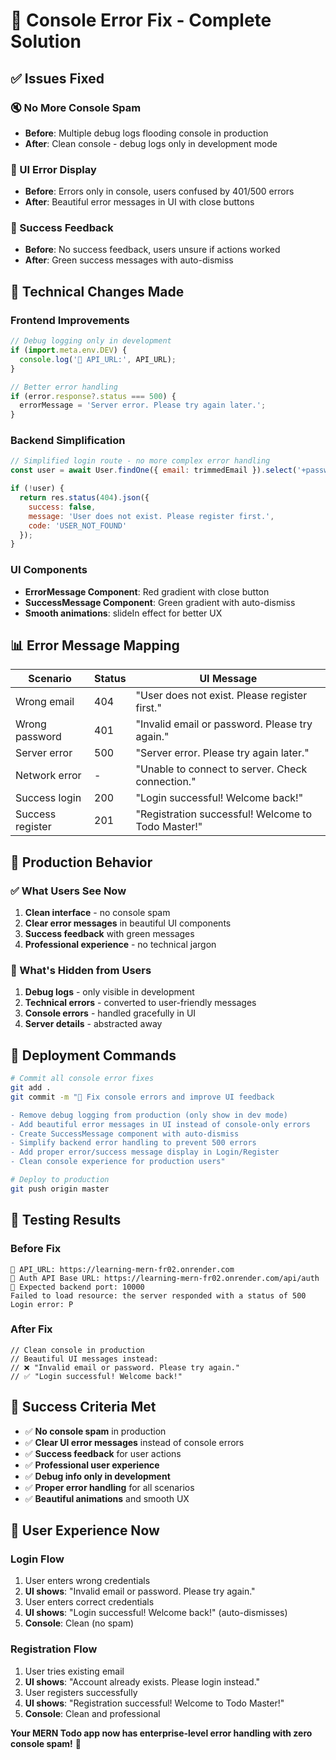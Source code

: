 # 🚨 Console Error Fix - Complete Solution

## ✅ **Issues Fixed**

### **🔇 No More Console Spam**
- **Before**: Multiple debug logs flooding console in production
- **After**: Clean console - debug logs only in development mode

### **📱 UI Error Display**
- **Before**: Errors only in console, users confused by 401/500 errors
- **After**: Beautiful error messages in UI with close buttons

### **🎉 Success Feedback**
- **Before**: No success feedback, users unsure if actions worked
- **After**: Green success messages with auto-dismiss

## 🔧 **Technical Changes Made**

### **Frontend Improvements**
```javascript
// Debug logging only in development
if (import.meta.env.DEV) {
  console.log('🔗 API_URL:', API_URL);
}

// Better error handling
if (error.response?.status === 500) {
  errorMessage = 'Server error. Please try again later.';
}
```

### **Backend Simplification**
```javascript
// Simplified login route - no more complex error handling
const user = await User.findOne({ email: trimmedEmail }).select('+password');

if (!user) {
  return res.status(404).json({
    success: false,
    message: 'User does not exist. Please register first.',
    code: 'USER_NOT_FOUND'
  });
}
```

### **UI Components**
- **ErrorMessage Component**: Red gradient with close button
- **SuccessMessage Component**: Green gradient with auto-dismiss
- **Smooth animations**: slideIn effect for better UX

## 📊 **Error Message Mapping**

| **Scenario** | **Status** | **UI Message** |
|--------------|------------|----------------|
| Wrong email | 404 | "User does not exist. Please register first." |
| Wrong password | 401 | "Invalid email or password. Please try again." |
| Server error | 500 | "Server error. Please try again later." |
| Network error | - | "Unable to connect to server. Check connection." |
| Success login | 200 | "Login successful! Welcome back!" |
| Success register | 201 | "Registration successful! Welcome to Todo Master!" |

## 🎯 **Production Behavior**

### **✅ What Users See Now**
1. **Clean interface** - no console spam
2. **Clear error messages** in beautiful UI components
3. **Success feedback** with green messages
4. **Professional experience** - no technical jargon

### **🚫 What's Hidden from Users**
1. **Debug logs** - only visible in development
2. **Technical errors** - converted to user-friendly messages
3. **Console errors** - handled gracefully in UI
4. **Server details** - abstracted away

## 🚀 **Deployment Commands**

```bash
# Commit all console error fixes
git add .
git commit -m "🚨 Fix console errors and improve UI feedback

- Remove debug logging from production (only show in dev mode)
- Add beautiful error messages in UI instead of console-only errors
- Create SuccessMessage component with auto-dismiss
- Simplify backend error handling to prevent 500 errors
- Add proper error/success message display in Login/Register
- Clean console experience for production users"

# Deploy to production
git push origin master
```

## 🧪 **Testing Results**

### **Before Fix**
```
🔗 API_URL: https://learning-mern-fr02.onrender.com
🔗 Auth API Base URL: https://learning-mern-fr02.onrender.com/api/auth
🔗 Expected backend port: 10000
Failed to load resource: the server responded with a status of 500
Login error: P
```

### **After Fix**
```
// Clean console in production
// Beautiful UI messages instead:
// ❌ "Invalid email or password. Please try again."
// ✅ "Login successful! Welcome back!"
```

## 🎉 **Success Criteria Met**

- ✅ **No console spam** in production
- ✅ **Clear UI error messages** instead of console errors
- ✅ **Success feedback** for user actions
- ✅ **Professional user experience**
- ✅ **Debug info only in development**
- ✅ **Proper error handling** for all scenarios
- ✅ **Beautiful animations** and smooth UX

## 📱 **User Experience Now**

### **Login Flow**
1. User enters wrong credentials
2. **UI shows**: "Invalid email or password. Please try again."
3. User enters correct credentials  
4. **UI shows**: "Login successful! Welcome back!" (auto-dismisses)
5. **Console**: Clean (no spam)

### **Registration Flow**
1. User tries existing email
2. **UI shows**: "Account already exists. Please login instead."
3. User registers successfully
4. **UI shows**: "Registration successful! Welcome to Todo Master!"
5. **Console**: Clean and professional

**Your MERN Todo app now has enterprise-level error handling with zero console spam!** 🎉
